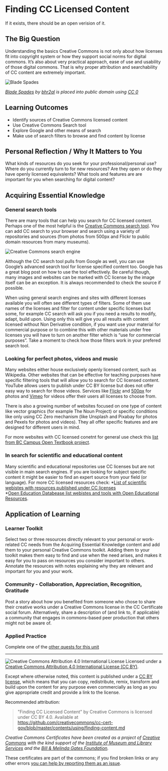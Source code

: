 # Finding CC Licensed Content

If it exists, there should be an open verision of it.

## The Big Question

Understanding the basics Creative Commons is not only about how licenses fit into copyright system or how they support social norms for digital commons. It’s also about very practical approach, ease of use and usability of those digital commons. That is why proper attribution and searchability of CC content are extremely important. 

![Blade Spades](https://github.com/creativecommons/cc-cert-core/blob/master/images/using/shovels_sand.jpg "Copyright Iain")

*[Blade Spades](https://pixabay.com/en/blade-spade-dig-sand-blue-red-1362944/) by [bhr2al](https://pixabay.com/en/users/bhr2al-2488329/) is placed into public domain using [CC 0](https://creativecommons.org/publicdomain/zero/1.0/deed.en)*


## Learning Outcomes

* Identify sources of Creative Commons licensed content 
* Use Creative Commons Search tool 
* Explore Google and other means of search   
* Make use of search filters to browse and find content by license

## Personal Reflection / Why It Matters to You  
  
What kinds of resources do you seek for your professional/personal use? Where do you currently turn to for new resources? Are they open or do they have openly licensed equivalents? What tools and features are are important for you when searching for digital content?

## Acquiring Essential Knowledge 



### General search tools

There are many tools that can help you search for CC licensed content. Perhaps one of the most helpful is the [Creative Commons search tool](https://ccsearch.creativecommons.org/). You can add CC search to your browser and search using a variety of repositories and sources (from photos from 500px and Flickr to public domain resources from many museums).

![Creative Commons search engine](https://github.com/creativecommons/cc-cert-core/blob/master/images/using/cc_search_engine.jpg "Creative Commons search engine")

Although the CC search tool pulls from Google as well, you can use Google’s advanced search tool for license specified content too. Google has a great blog post on how to use the tool effectively. Be careful though, many images and websites can be marked with CC license by the image itself can be an exception. It is always recommended to check the source if possible. 

When using general search engines and sites with different licenses available you will often see different types of filters. Some of them use names of the licenses and filter for content under specific licenses but some, for example CC search will ask you if you need a results to modify, adapt, build upon. Using only this will give you all results with content licensed without Non Derivative condition, if you want use your material for commercial purpose or to combine this with other materials under free licenses you will have to turn on another filter which is “use for commercial purposes”. Take a moment to check how those filters work in your prefered search tool.


### Looking for perfect photos, videos and music

Many websites either house exclusively openly licensed content, such as Wikipedia. Other websites that can be effective for teaching purposes have specific filtering tools that will allow you to search for CC licensed content.
YouTube allows users to publish under CC BY license but does not offer easy way to search for those videos. 
Services like [Flickr](https://www.flickr.com/creativecommons/) and [500px](https://500px.com/creativecommons) for photos and [Vimeo](https://vimeo.com/creativecommons ) for videos offer their users all licenses to choose from.

There is also a growing number of websites focused on one type of content like vector graphics (for example The Noun Project) or specific conditions like only using CC Zero mechanism (like Unsplash and Pixabay for photos and Pexels for photos and videos). They all offer specific features and are designed for different users in mind. 

For more websites with CC licensed conetnt for general use check this [list from BC Campus Open Textbook project](https://opentextbc.ca/opentextbook/chapter/find-openly-licensed-content/).


### In search for scientific and educational content 

Many scientific and educational repositories use CC licenses but are not visible in main search engines. If you are looking for subject specific content it might be easier to find an expert source from your field (or language). 
For more CC licensed resources check:
*[List of scientific webistes with resources published under CC licenses](https://creativecommons.org/about/program-areas/open-science/science-resources/)  
*[Open Education Databease list webistes and tools with  Open Educational Resources](http://oedb.org/ilibrarian/80-oer-tools/).

## Application of Learning

### Learner Toolkit
Select two or three resources directly relevant to your personal or work-related CC needs from the Acquiring Essential Knowledge content and add them to your personal Creative Commons toolkit. Adding them to your toolkit makes them easy to find and use when the need arises, and makes it easy for you to pass on resources you consider important to others. Annotate the resources with notes explaining why they are relevant and important for you and your work.

### Community - Collaboration, Appreciation, Recognition, Gratitude
Post a story about how you benefited from someone who chose to share their creative works under a Creative Commons license in the CC Certificate social forum. Alternatively, share a description of (and link to, if applicable) a community that engages in commons-based peer production that others might not be aware of.

### Applied Practice

Complete one of the [other quests for this unit](https://certificates.creativecommons.org/quests/assignments/create-an-instruction-for-your-favourite-cc-search-tool/)

----

![Creative Commons Attribution 4.0 International License](https://github.com/creativecommons/cc-cert-core/blob/master/images/cc-by-88x31.png "CC BY")
Licensed under a [Creative Commons Attribution 4.0 International License (CC BY)](https://creativecommons.org/licenses/by/4.0/).

Except where otherwise noted, this content is published under a [CC BY license](https://creativecommons.org/licenses/by/4.0/), which means that you can copy, redistribute, remix, transform and build upon the content for any purpose even commercially as long as you give appropriate credit and provide a link to the license.



Recommended attribution: 

> "Finding CC Licensed Content" by Creative Commons is licensed under CC BY 4.0. Available at    
> https://github.com/creativecommons/cc-cert-gov/blob/master/contents/using/finding-content.md


*Creative Commons Certificates have been created as a project of [Creative Commons](http://creativecommons.org/) with the kind support of the [Institute of Museum and Library Services](https://www.imls.gov/) and the [Bill &amp; Melinda Gates Foundation](http://www.gatesfoundation.org/).*

These certificates are part of the commons; if you find broken links or any other errors  [you can help by reporting them as an issue](https://github.com/creativecommons/cc-cert-gov/issues).


